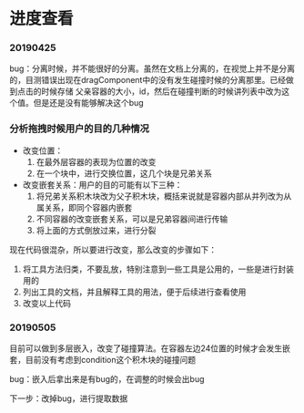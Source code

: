 # 进度查看

### 20190425
bug：分离时候，并不能很好的分离。虽然在文档上分离的，在视觉上并不是分离的，目测错误出现在dragComponent中的没有发生碰撞时候的分离那里。已经做到点击的时候存储    父亲容器的大小，id，然后在碰撞判断的时候讲列表中改为这个值。但是还是没有能够解决这个bug

### 分析拖拽时候用户的目的几种情况

- 改变位置：
  1. 在最外层容器的表现为位置的改变
  2. 在一个块中，进行交换位置，这几个块是兄弟关系
- 改变嵌套关系：用户的目的可能有以下三种：
  1. 将兄弟关系积木块改为父子积木块，概括来说就是容器内部从并列改为从属关系，即同个容器内嵌套
  2. 不同容器的改变嵌套关系，可以是兄弟容器间进行传输
  3. 将上面的方式倒放过来，进行分裂

现在代码很混杂，所以要进行改变，那么改变的步骤如下：

1. 将工具方法归类，不要乱放，特别注意到一些工具是公用的，一些是进行封装用的
2. 列出工具的文档，并且解释工具的用法，便于后续进行查看使用
3. 改变以上代码

### 20190505

目前可以做到多层嵌入，改变了碰撞算法。在容器左边24位置的时候才会发生嵌套，目前没有考虑到condition这个积木块的碰撞问题

bug：嵌入后拿出来是有bug的，在调整的时候会出bug

下一步：改掉bug，进行提取数据